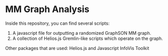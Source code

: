 MM Graph Analysis
=================

Inside this repository, you can find several scripts:

1. A javascript file for outputting a randomized GraphSON MM graph.
2. A collection of Helios.js Gremlin-like scripts which operate on the graph.

Other packages that are used: Helios.js and Javascript InfoVis Toolkit
